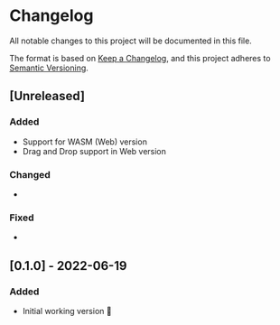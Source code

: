 # Changelog

All notable changes to this project will be documented in this file.

The format is based on [Keep a Changelog](https://keepachangelog.com/en/1.0.0/),
and this project adheres to [Semantic Versioning](https://semver.org/spec/v2.0.0.html).

## [Unreleased]

### Added

* Support for WASM (Web) version
* Drag and Drop support in Web version

### Changed

*

### Fixed

*

## [0.1.0] - 2022-06-19

### Added

* Initial working version 🙌

